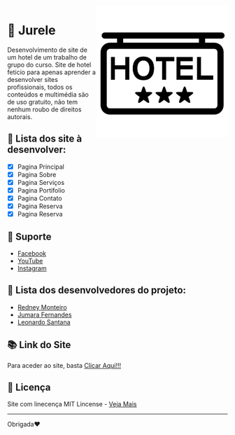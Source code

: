  <img src="imagem/readme.png" align="right" width="300">
 
# :hotel: Jurele
Desenvolvimento de site de um hotel de um trabalho de grupo do curso. Site de hotel feticio para apenas aprender a desenvolver sites profissionais, todos os conteúdos e multimédia são de uso gratuito, não tem nenhum roubo de direitos autorais.

## :hammer: Lista dos site à desenvolver:
- [x] Pagina Principal
- [x] Pagina Sobre
- [x] Pagina Serviços
- [x] Pagina Portifolio
- [x] Pagina Contato
- [x] Pagina Reserva
- [x] Pagina Reserva
 
## :pushpin: Suporte
* [Facebook](https://github.com/RedneyMonteiro15)
* [YouTube](https://github.com/RedneyMonteiro15)
* [Instagram](https://github.com/RedneyMonteiro15)

## 👤 Lista dos desenvolvedores do projeto:
* [Redney Monteiro](https://github.com/RedneyMonteiro15)
* [Jumara Fernandes](https://github.com/maura2020)
* [Leonardo Santana](https://github.com/LeoSantana24)

## :books: Link do Site
Para aceder ao site, basta [Clicar Aqui!!!](https://redneymonteiro15.github.io/Jurele/)

## 📑 Licença
Site com linecença MIT Lincense - [Veja Mais](https://en.wikipedia.org/wiki/MIT_License)

---

Obrigada♥️
